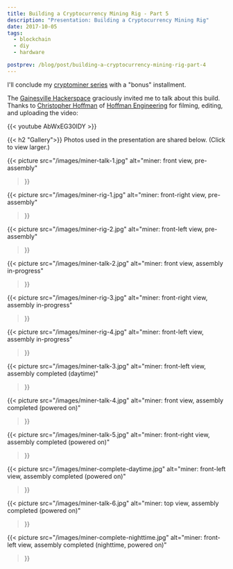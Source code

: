 ```yaml
---
title: Building a Cryptocurrency Mining Rig - Part 5
description: "Presentation: Building a Cryptocurrency Mining Rig"
date: 2017-10-05
tags:
  - blockchain
  - diy
  - hardware

postprev: /blog/post/building-a-cryptocurrency-mining-rig-part-4
---
```



I'll conclude my [cryptominer series][part-1] with a "bonus" installment.

The [Gainesville Hackerspace][hs] graciously invited me to talk about this
build. Thanks to [Christopher Hoffman][chris-tw] of [Hoffman
Engineering][chris-yt] for filming, editing, and uploading the video:

<!--more-->

{{< youtube AbWxEG30IDY >}}




{{< h2 "Gallery">}}
Photos used in the presentation are shared below. (Click to view larger.)

{{< picture
	src="/images/miner-talk-1.jpg"
	alt="miner: front view, pre-assembly"
>}}

{{< picture
	src="/images/miner-rig-1.jpg"
	alt="miner: front-right view, pre-assembly"
>}}

{{< picture
	src="/images/miner-rig-2.jpg"
	alt="miner: front-left view, pre-assembly"
>}}

{{< picture
	src="/images/miner-talk-2.jpg"
	alt="miner: front view, assembly in-progress"
>}}

{{< picture
	src="/images/miner-rig-3.jpg"
	alt="miner: front-right view, assembly in-progress"
>}}

{{< picture
	src="/images/miner-rig-4.jpg"
	alt="miner: front-left view, assembly in-progress"
>}}

{{< picture
	src="/images/miner-talk-3.jpg"
	alt="miner: front-left view, assembly completed (daytime)"
>}}

{{< picture
	src="/images/miner-talk-4.jpg"
	alt="miner: front view, assembly completed (powered on)"
>}}

{{< picture
	src="/images/miner-talk-5.jpg"
	alt="miner: front-right view, assembly completed (powered on)"
>}}

{{< picture
	src="/images/miner-complete-daytime.jpg"
	alt="miner: front-left view, assembly completed (powered on)"
>}}

{{< picture
	src="/images/miner-talk-6.jpg"
	alt="miner: top view, assembly completed (powered on)"
>}}

{{< picture
	src="/images/miner-complete-nighttime.jpg"
	alt="miner: front-left view, assembly completed (nighttime, powered on)"
>}}

[chris-tw]: https://twitter.com/TheChrisHoffman
[chris-yt]: https://www.youtube.com/user/HoffmanEngineering
[hs]:       https://www.gainesvillehackerspace.org/
[part-1]:   /blog/post/building-a-cryptocurrency-mining-rig-part-1
